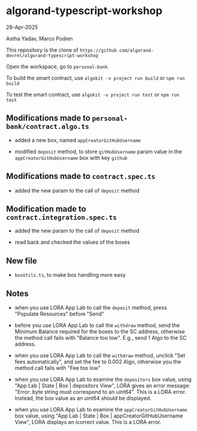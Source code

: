 # algorand-typescript-workshop

28-Apr-2025

Astha Yadav, Marco Podien

This repository is the clone of `https://github.com/algorand-devrel/algorand-typescript-workshop`

Open the workspace, go to `personal-bank`

To build the smart contract, use `algokit -v project run build` or `npm run build`

To test the smart contract, use `algokit -v project run test` or `npm run test`

## Modifications made to `personal-bank/contract.algo.ts`

- added a new box, named `appCreatorGitHubUsername`

- modified `deposit` method, to store `gitHubUsername` param value in the `appCreatorGitHubUsername` box with key `github`

## Modifications made to `contract.spec.ts`

- added the new param to the call of `deposit` method

## Modification made to  `contract.integration.spec.ts`

- added the new param to the call of `deposit` method

- read back and checked the values of the boxes

## New file

- `boxUtils.ts`, to make box handling more easy

## Notes

- when you use LORA App Lab to call the `deposit` method, press "Populate Resources" before "Send"

- before you use LORA App Lab to call the `withdraw` method, send the Minimum Balance required for the boxes to the SC address, otherwise the method call fails with "Balance too low". E.g., send 1 Algo to the SC address.

- when you use LORA App Lab to call the `withdraw` method, unclick "Set fees automatically", and set the fee to 0.002 Algo, otherwise you the method call fails with "Fee too low"

- when you use LORA App Lab to examine the `depositors` box value, using "App Lab | State | Box | depositors View",
LORA gives an error message: "Error: byte string must correspond to an uint64". This is a LORA error. Instead, the box value as an uint64 should be displayed.

- when you use LORA App Lab to examine the `appCreatorGitHubUsername` box value, using "App Lab | State | Box | appCreatorGitHubUsername View", LORA displays an icorrect value. This is a LORA error.
